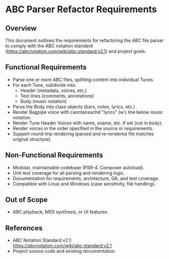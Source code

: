 # ABC Parser Refactor Requirements

## Overview
This document outlines the requirements for refactoring the ABC file parser to comply with the ABC notation standard (https://abcnotation.com/wiki/abc:standard:v2.1) and project goals.

## Functional Requirements
- Parse one or more ABC files, splitting content into individual Tunes.
- For each Tune, subdivide into:
  - Header (metadata, voices, etc.)
  - Text lines (comments, annotations)
  - Body (music notation)
- Parse the Body into class objects (bars, notes, lyrics, etc.)
- Render Bagpipe voice with canntaireachd "lyrics" (w:) line below music notation.
- Render Tune Header Voices with name, sname, etc. if set (not in body).
- Render voices in the order specified in the source or requirements.
- Support round-trip rendering (parsed and re-rendered file matches original structure).

## Non-Functional Requirements
- Modular, maintainable codebase (PSR-4, Composer autoload).
- Unit test coverage for all parsing and rendering logic.
- Documentation for requirements, architecture, QA, and test coverage.
- Compatible with Linux and Windows (case sensitivity, file handling).

## Out of Scope
- ABC playback, MIDI synthesis, or UI features.

## References
- ABC Notation Standard v2.1: https://abcnotation.com/wiki/abc:standard:v2.1
- Project source code and existing documentation.
